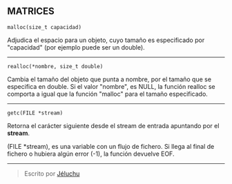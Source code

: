 ## MATRICES
`malloc(size_t capacidad)`  

Adjudica el espacio para un objeto, cuyo tamaño es especificado por "capacidad" (por ejemplo puede ser un double). 


----------


`realloc(*nombre, size_t double)`   

Cambia el tamaño del objeto que punta a nombre, por el tamaño que se especifica en double. Si el valor "nombre", es NULL, la función realloc se comporta a igual que la función "malloc" para el tamaño especificado.


----------


` getc(FILE *stream) `  

Retorna el carácter siguiente desde el stream de entrada apuntando por el **stream**.  

(FILE *stream), es una variable con un flujo de fichero. Si llega al final de fichero o hubiera algún error (-1), la función devuelve EOF.


----------


> Escrito por [Jéluchu](https://http://jeluchu.github.io/)

